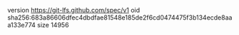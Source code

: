 version https://git-lfs.github.com/spec/v1
oid sha256:683a86606dfec4dbdfae81548e185de2f6cd0474475f3b134ecde8aaa133e774
size 14956
